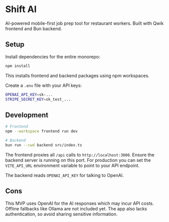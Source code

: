 # Shift AI

AI-powered mobile-first job prep tool for restaurant workers. Built with Qwik frontend and Bun backend.

## Setup

Install dependencies for the entire monorepo:

```bash
npm install
```

This installs frontend and backend packages using npm workspaces.

Create a `.env` file with your API keys:

```bash
OPENAI_API_KEY=sk-...
STRIPE_SECRET_KEY=sk_test_...
```

## Development

```bash
# Frontend
npm --workspace frontend run dev

# Backend
bun run --cwd backend src/index.ts

```

The frontend proxies all `/api` calls to `http://localhost:3000`. Ensure the backend
server is running on this port. For production you can set the `VITE_API_URL`
environment variable to point to your API endpoint.

The backend reads `OPENAI_API_KEY` for talking to OpenAI.

## Cons

This MVP uses OpenAI for the AI responses which may incur API costs. Offline
fallbacks like Ollama are not included yet. The app also lacks authentication,
so avoid sharing sensitive information.
